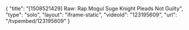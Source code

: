 {
    "title": "[1508521429] Raw: Rap Mogul Suge Knight Pleads Not Guilty",
    "type": "solo",
    "layout": "iframe-static",
    "videoId": "123195609",
    "url": "\/tvpembed\/123195609"
}